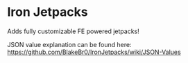 # Iron Jetpacks
Adds fully customizable FE powered jetpacks!

JSON value explanation can be found here: https://github.com/BlakeBr0/IronJetpacks/wiki/JSON-Values
